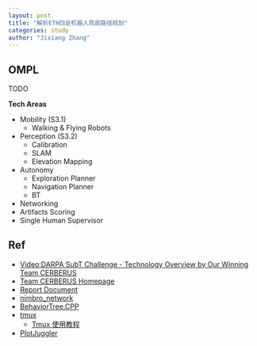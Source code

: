 ```yaml
---
layout: post
title: "解析ETH四足机器人局部路径规划"
categories: study
author: "Jixiang Zhang"
---
```


## OMPL

TODO

**Tech Areas**

- Mobility (S3.1)
  - Walking & Flying Robots
- Perception (S3.2)
  - Calibration
  - SLAM
  - Elevation Mapping
- Autonomy
  - Exploration Planner
  - Navigation Planner
  - BT
- Networking
- Artifacts Scoring
- Single Human Supervisor

## Ref

- [Video:DARPA SubT Challenge - Technology Overview by Our Winning Team CERBERUS](https://www.youtube.com/watch?v=lrLPMoSLvVo)
- [Team CERBERUS Homepage](https://www.subt-cerberus.org)
- [Report Document](https://arxiv.org/pdf/2207.04914.pdf)
- [nimbro_network](https://github.com/AIS-Bonn/nimbro_network)
- [BehaviorTree.CPP](https://github.com/BehaviorTree/BehaviorTree.CPP)
- [tmux](https://github.com/tmux/tmux)
  - [Tmux 使用教程](http://www.ruanyifeng.com/blog/2019/10/tmux.html)
- [PlotJuggler](https://github.com/facontidavide/PlotJuggler)